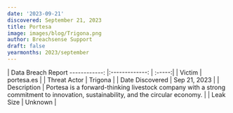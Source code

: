 ```yaml
---
date: '2023-09-21'
discovered: September 21, 2023
title: Portesa
image: images/blog/Trigona.png
author: Breachsense Support
draft: false
yearmonths: 2023/september
---
```



| Data Breach Report
------------:     |:-------------:    | :-----:|
| Victim      | portesa.es      | 
| Threat Actor      | Trigona      | 
| Date Discovered      | Sep 21, 2023      | 
| Description      | Portesa is a forward-thinking livestock company with a strong commitment to innovation, sustainability, and the circular economy.      | 
| Leak Size      | Unknown      | 

